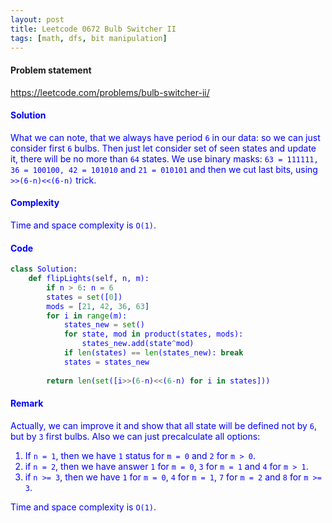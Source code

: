 ```yaml
---
layout: post
title: Leetcode 0672 Bulb Switcher II
tags: [math, dfs, bit manipulation]
---
```


#### Problem statement

<a href="https://leetcode.com/problems/bulb-switcher-ii/"> <font color = blue>https://leetcode.com/problems/bulb-switcher-ii/

#### Solution
What we can note, that we always have period `6` in our data: so we can just consider first `6` bulbs. Then just let consider set of seen states and update it, there will be no more than `64` states. We use binary masks: `63 = 111111, 36 = 100100, 42 = 101010` and `21 = 010101` and then we cut last bits, using `>>(6-n)<<(6-n)` trick. 

#### Complexity
Time and space complexity is `O(1)`.

#### Code
```python
class Solution:
    def flipLights(self, n, m):
        if n > 6: n = 6
        states = set([0])
        mods = [21, 42, 36, 63]
        for i in range(m):
            states_new = set()
            for state, mod in product(states, mods):
                states_new.add(state^mod)
            if len(states) == len(states_new): break
            states = states_new
        
        return len(set([i>>(6-n)<<(6-n) for i in states]))
```

#### Remark
Actually, we can improve it and show that all state will be defined not by `6`, but by `3` first bulbs. Also we can just precalculate all options: 

1. If `n = 1`, then we have `1` status for `m = 0` and `2` for `m > 0`.
2. if `n = 2`, then we have answer `1` for `m = 0`, `3` for `m = 1` and `4` for `m > 1`.
3. if `n >= 3`, then we have `1` for `m = 0`, `4` for `m = 1`, `7` for `m = 2` and `8` for `m >= 3`.

Time and space complexity is `O(1)`.


